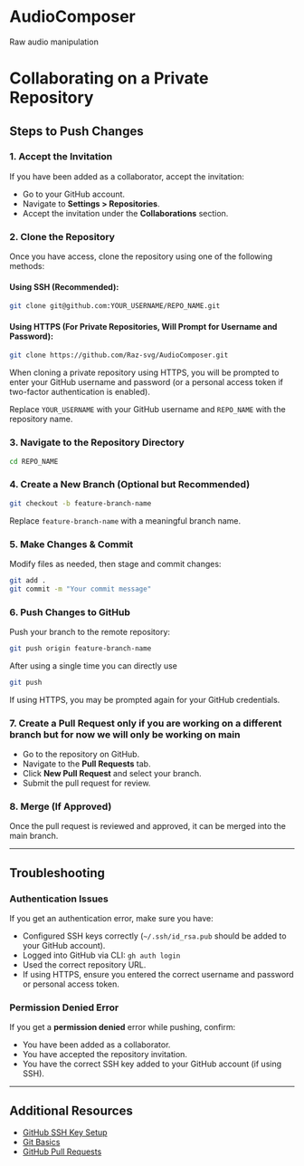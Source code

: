 # AudioComposer
Raw audio manipulation

# Collaborating on a Private Repository

## Steps to Push Changes

### 1. Accept the Invitation
If you have been added as a collaborator, accept the invitation:
- Go to your GitHub account.
- Navigate to **Settings > Repositories**.
- Accept the invitation under the **Collaborations** section.

### 2. Clone the Repository
Once you have access, clone the repository using one of the following methods:

#### Using SSH (Recommended):
```bash
git clone git@github.com:YOUR_USERNAME/REPO_NAME.git
```

#### Using HTTPS (For Private Repositories, Will Prompt for Username and Password):
```bash
git clone https://github.com/Raz-svg/AudioComposer.git  
```

When cloning a private repository using HTTPS, you will be prompted to enter your GitHub username and password (or a personal access token if two-factor authentication is enabled).

Replace `YOUR_USERNAME` with your GitHub username and `REPO_NAME` with the repository name.

### 3. Navigate to the Repository Directory
```bash
cd REPO_NAME
```

### 4. Create a New Branch (Optional but Recommended)
```bash
git checkout -b feature-branch-name
```

Replace `feature-branch-name` with a meaningful branch name.

### 5. Make Changes & Commit
Modify files as needed, then stage and commit changes:
```bash
git add .
git commit -m "Your commit message"
```

### 6. Push Changes to GitHub
Push your branch to the remote repository:
```bash
git push origin feature-branch-name
```
After using a single time you can directly use 
```bash
git push
```

If using HTTPS, you may be prompted again for your GitHub credentials.

### 7. Create a Pull Request only if you are working on a different branch but for now we will only be working on  main 
- Go to the repository on GitHub.
- Navigate to the **Pull Requests** tab.
- Click **New Pull Request** and select your branch.
- Submit the pull request for review.

### 8. Merge (If Approved)
Once the pull request is reviewed and approved, it can be merged into the main branch.

---

## Troubleshooting

### Authentication Issues
If you get an authentication error, make sure you have:
- Configured SSH keys correctly (`~/.ssh/id_rsa.pub` should be added to your GitHub account).
- Logged into GitHub via CLI: `gh auth login`
- Used the correct repository URL.
- If using HTTPS, ensure you entered the correct username and password or personal access token.

### Permission Denied Error
If you get a **permission denied** error while pushing, confirm:
- You have been added as a collaborator.
- You have accepted the repository invitation.
- You have the correct SSH key added to your GitHub account (if using SSH).

---

## Additional Resources
- [GitHub SSH Key Setup](https://docs.github.com/en/authentication/connecting-to-github-with-ssh)
- [Git Basics](https://git-scm.com/book/en/v2)
- [GitHub Pull Requests](https://docs.github.com/en/github/collaborating-with-issues-and-pull-requests/about-pull-requests)


